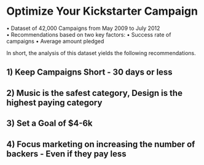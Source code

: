 # Optimize Your Kickstarter Campaign

• Dataset of 42,000 Campaigns from May 2009 to July 2012  
• Recommendations based on two key factors:
	• Success rate of campaigns
	• Average amount pledged

In short, the analysis of this dataset yields the following recommendations.
## 1) Keep Campaigns Short - 30 days or less
## 2) Music is the safest category, Design is the highest paying category
## 3) Set a Goal of $4-6k
## 4) Focus marketing on increasing the number of backers - Even if they pay less